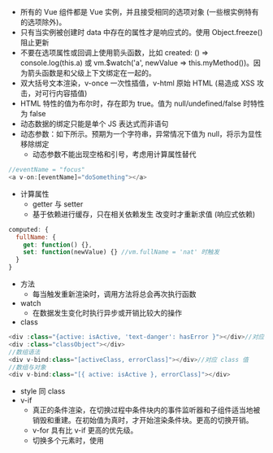 * 所有的 Vue 组件都是 Vue 实例，并且接受相同的选项对象 (一些根实例特有的选项除外)。
* 只有当实例被创建时 data 中存在的属性才是响应式的。使用 Object.freeze() 阻止更新
* 不要在选项属性或回调上使用箭头函数，比如 created: () => console.log(this.a) 或 vm.$watch('a', newValue => this.myMethod())。因为箭头函数是和父级上下文绑定在一起的。
* 双大括号文本渲染，v-once 一次性插值，v-html 原始 HTML (易造成 XSS 攻击，对可行内容插值)
* HTML 特性的值为布尔时，存在即为 true。值为 null/undefined/false 时特性为 false
* 动态数据的绑定只能是单个 JS 表达式而非语句
* 动态参数：如下所示。预期为一个字符串，异常情况下值为 null，将示为显性移除绑定
  * 动态参数不能出现空格和引号，考虑用计算属性替代
```js
//eventName = "focus"
<a v-on:[eventName]="doSomething"></a>
```
* 计算属性
  * getter 与 setter
  * 基于依赖进行缓存，只在相关依赖发生 改变时才重新求值 (响应式依赖)
```js
computed: {
  fullName: {
    get: function() {},
    set: function(newValue) {} //vm.fullName = 'nat' 时触发
  }
}
```
* 方法
  * 每当触发重新渲染时，调用方法将总会再次执行函数
* watch
  * 在数据发生变化时执行异步或开销比较大的操作
* class
```js
<div :class="{active: isActive, 'text-danger': hasError }"></div>//对应 true/false
<div :class="classObject"></div>
//数组语法
<div v-bind:class="[activeClass, errorClass]"></div>//对应 class 值
//数组与对象
<div v-bind:class="[{ active: isActive }, errorClass]"></div>
```
* style 同 class
* v-if 
  * 真正的条件渲染，在切换过程中条件块内的事件监听器和子组件适当地被销毁和重建。在初始值为真时，才开始渲染条件块。更高的切换开销。
  * v-for 具有比 v-if 更高的优先级。
  * 切换多个元素时，使用 <template> 元素包裹，而最终的结果不包含 template 元素
  * key 管理可复用的元素: vue 复用已有的元素来高效地渲染。
```js
//label 复用：仅替换文本节点
//input 复用：替换 placeholder
<template v-if="loginType === 'username'">
  <label>Username</label>
  <input placeholder="Enter your username">
</template>
<template v-else>
  <label>Email</label>
  <input placeholder="Enter your email address">
</template>
```
* v-show: 切换 css 的 display。更高的初始渲染开销。
* v-for 
  * 迭代数组和对象: 遍历对象时，按 Object.keys() 的结果遍历。
  * v-for 取整数 / template 元素
  * 接受两个参数，(item, index) / (item, key)
  * v-for 的优先级比 v-if 更高，解决：将 v-if 置于外层元素 (或 <template>)
  * 使用 of 替代 in，最接近 JS 的迭代器语法
  * 在使用 v-for 时提供 key，它是 Vue 识别节点的一个通用机制，key 并不与 v-for 特别关联，
  * 不要使用对象或数组之类的非原始类型值作为 v-for 的 key。用字符串或数类型的值取而代之。
  * v-for 渲染组件时，在特定元素中，只能某些才能作为子元素，比如：ul => li; 解决的办法 is="todo-item"
```js
<template>
  <div id="todo-list-example">
    <form v-on:submit.prevent="addNewTodo">
      <label for="new-todo">Add a todo</label>
      <input
        v-model="newTodoText"
        id="new-todo"
      >
      <button>Add</button>
    </form>
    <ul>
      <li
        is="todo-item"
        v-for="(todo, index) in todos"
        v-bind:key="todo.id"
        v-bind:title="todo.title"
        v-on:remove="todos.splice(index, 1)"
      ></li>
    </ul>
  </div>
</template>
```

* 数组
  * 新数组替换旧数组：用一个含有相同元素的数组去替换原来的数组是非常高效的操作，vue 做了特别的处理
  * 检测限制
    * 索引直接设置一个项
    * 修改数组的长度
```js
Vue.set(vm.items, indexOfItem, newValue);
vm.$set(vm.items, indexOfItem, newValue)
```
* 对象
  * 不能检测对象属性的添加或删除，解决方法用上。
```js
vm.userProfile = Object.assign({}, vm.userProfile, {
  age: 27,
  favoriteColor: 'Vue Green'
})
```
* 事件：
  * 事件修饰符 (方法只有纯粹的数据逻辑，而不是去处理 DOM 事件细节)
    * stop
    * prevent
    * capture
    * self：只当在 event.target 是当前元素自身时触发处理函数
    * once: 可作用与自定义的组件上
    * passive：提升移动端性能 （告诉浏览器不阻止事件的默认行为）
> 修饰符顺序重要，v-on:click.prevent.self 阻止所有的点击，而 v-on:click.self.prevent 只会阻止对元素自身的点击。
  * 按键修饰符：
    * 在监听键盘事件时添加按键修饰符
```js
<input v-on:keyup.enter="submit">
<input v-on:keyup.page-down="onPageDown">
```
  * 按键码
    * enter/tab/delete/esc/space/up/down/left/right
    * keycode 事件已被移除
    * config.keyCodes 自定义按键别名
  * 系统修饰符
    * 仅在按下相应按键时才触发鼠标或键盘事件的监听器
    * ctrl/alt/shift/meta
    * 在和 keyup 事件一起用时，事件触发时修饰键必须处于按下状态，而释放其他按键
  * exact 修饰符
    * 精确的控制系统修饰符组合触发的事件
```js
<!-- 有且只有 Ctrl 被按下的时候才触发 -->
<button @click.ctrl.exact="onCtrlClick">A</button>
```
  * 鼠标按钮修饰符
    * left/right/middle
  * 在 HTML 监听事件
    * 快速定位代码和维护
    * vm 销毁时，所有的事件监听器都会自动删除
* 表单
  * 元素：input, select, textarea
  * v-model 忽略所有表单元素的 value/checked/selected 的初始值
  * text/textarea 使用 value 属性和 input 事件
  * checkbox/radio 使用 checked 属性和 change 事件
  * select 使用 value 作为 prop 属性和 change 事件
  * 复选框
    * 单个复选框：布尔值
    * 多个复选框：同一个数组
  * 单选按钮
    * 选中的值
  * 选择框 
    * 单选：选中的值
    * 多选：同一个数组
  * 修饰符：
    * .lazy: v-model 在每次 input 事件触发后将输入框的值与数据进行同步，从而改用 change 事件进行同步：
    * .number: 数值类型 
    * .trim: 过滤用户输入的首尾空白字符
  
# 组件
* 当传入的 prop 过多时，可组合对象类型。不论何时为对象添加新的属性，都会自动在组件有效
* v-on 监听子组件，在子组件中 $emit 触发。
```js
//通过 event 访问
<button v-on:click="$emit('enlarge-text', 0.1)"></button>
<blog-post v-on:enlarge-text="postFontSize += $event"></blog-post>

<input v-model="searchText">
<input
  :value="searchText"
  @input="searchText = $event.target.value"
/>
```
* v-model
  * 子元素内部 value 的特性绑定到名同为 value 的 prop 上
  * 内部绑定 input 事件，事件触发时新的值抛出
```js
Vue.component('custom-input', {
  props: ['value'],
  template: `
    <input 
      :value="value"
      @input="$emit('input', $event.target.value)"
    >
  `
});
```
* 动态组件: 在不同组件之间进行动态切换

```js
//已注册组件的名字或是组件的选项对象
<component :is="currentTabComponent"></component>
```
* 组件注册
  * 组件名写法：
    * kebab-case (推荐，适用更广)
    * PascalCase
  * 注册
    * 全局：在注册之后可用在任何新创建的 Vue 根实例 (new Vue) 
    * 局部
  * 基础组件：定义通用组件，会被频繁用到。搭配使用 webpack 的 require.context 方法
* Prop
  * 写法：DOM 中使用 kebab-case，组件使用 camelCase 
  * 单向数据流：父级 prop 的更新会向下流动到子组件中，但是反过来则不行。防止意外改变父级组件的状态。每次父组件发生更新时，子组件的所有 prop 将会自动刷新。
    * prop 作为本地 data 数据
    * prop 值需要转换时，定义计算属性 
  * Prop 验证：指定数据类型，在开发别人用到的组件尤为重要
    * 不需要验证时，直接传字符串数组
    * prop 在组件实例创建之前验证，无法引用组件中的数据。
  * 非 Prop 特性：传给组件，但没有相应的 prop 定义的特性
    * 组件接受任意的特性，因组件库的作者不能预料组件应用的场景。特性将被添加到组件的根元素上
  * 对于绝大部分特性，从外部提供的值会替换到组件内部的值。type='text' 替换 type='data'。但 class/style 会被合并。
  * 禁用特性继承：根元素不继承，在选项对象中设置 inheritAttrs: false；可配合实例 $attr 属性使用 (注意 inheritAttrs: false 选项不会影响 style 和 class 的绑定。)
```js
//包含该 prop 没有值的情况在内，都意味着 `true`。
<blog-post is-published></blog-post>

Vue.component('base-input', {
  inheritAttrs: false,
  props: ['lable', 'value'],
  template: `
    <label>
      {{ label }}
      <input
        v-bind="$attrs"
        v-bind:value="value"
        v-on:input="$emit('input', $event.target.value)"
      >
    </label>
  `
});
```
* 自定义事件
  * 始终使用 kebab-case 的事件名
  * 原生事件绑定到组件中 .native 修饰符。但根元素为特定元素不支持该事件，监听器将静默失败；解决办法是：$listeners 属性，包含作用这个组件上所有的监听器
  * v-model: 默认用 value 的 prop 和 input 事件，使用 model 选项避免覆写内部元素的 value 特性
```js
Vue.component('base-checkbox', {
  model: {
    prop:'checked',
    event: 'change',
  },
  props: {
    checked: Boolean, //需要在 props 选项中声明
  },
  template: `
    <input 
      type="checkbox"
      v-bind:checked="checked"
      v-on:change="$emit('change', $event.target.checked)">
  `
});

Vue.component('base-input', {
  inheritAttrs: false,
  props: ['label', 'value'],
  computed: {
    inputListeners: function() { //事件监听器使用计算属性
      var vm = this;
      return Object.assign({},
        this.$listeners, //从父级添加所有的监听器
        {
          input: function(event) { //覆写一些监听器的行为
            vm.$emit('input', event.target.value);
          }
        }
      )
    }
  },
  template: `
    <label>
      {{ label }}
      <input
        v-bind="$attr"
        v-bind:value="value"
        v-on="inputListeners"
      >
    </label>
  `
})
```
* .sync 修饰符
  * 对 prop 进行双向绑定，会难以维护。推荐使用 `update:propName`
  * .sync 不能和表达式使用：v-bind:title.sync=”doc.title + ‘!’” 无效，与 v-model 类似
```js
//父组件
<text-document
  v-bind:title="doc.title"
  v-on:update:title="doc.title = $event"
></text-document>

//子组件
this.$emit('update:title', newTitle);

//缩写
<text-document v-bind:title.sync="doc.title"></text-document>

//同时设置多个 prop 时，使用对象
//格式无法解析：v-bind.sync=”{ title: doc.title }”
<text-document v-bind.sync="doc"></text-document>
```
* 插槽
  * slot 元素作为承载分发内容的出口
  * 后备内容：在没有提供内容时被渲染
```js
<button type="submit">
  <slot>Submit</slot>
</button>
```
  * 具名插槽：name 特性；一个不带 name 的 <slot> 出口会带有隐含的名字“default”。
  * v-slot 只能添加在一个 <template> 上 
```js
<div class="container">
  <header>
    <slot name="header"></slot>
  </header>
  <main>
    <slot></slot>
  </main>
  <footer>
    <slot name="footer"></slot>
  </footer>

<base-layout>
  <template v-slot:header>
    <h1>Here might be a page title</h1>
  </template>

  <p>A paragraph for the main content.</p>
  <p>And another one.</p>

  <template v-slot:footer>
    <p>Here's some contact info</p>
  </template>
</base-layout>

//显示定义默认插槽
<template v-slot:default>
  <p>A paragraph for the main content.</p>
  <p>And another one.</p>
</template>
```
  * 作用域插槽
    * 绑定在 <slot> 元素上的特性被称为插槽 prop
    * 默认插槽的缩写语法不能和具名插槽混用，将报错
```js
//user 无法访问到
<current-user>
  {{ user.firstName }}
</current-user>
//解决办法
<span>
  <slot v-bind:user="user">
    {{ user.lastName }}
  </slot>
</span>

//将包含所有插槽 prop 的对象命名为 slotProps
<current-user>
  <template v-slot:default="slotProps">
    {{ slotProps.user.firstName }}
  </template>
</current-user>

//以上可简写为
<current-user v-slot="slotProps">
  {{ slotProps.user.firstName }}
</current-user>
```
  * 解构插槽 Prop
    * 作用域插槽的内部工作原理是将你的插槽内容包括在一个传入单个参数的函数里，因此 v-slot 值可为任何 JS 表达式
  * 动态插槽名
```js
<base-layout>
  <template v-slot:[dynamicSlotName]></template>
</base-layout>
```
  * v-slot 缩写为 # 符，v-slot:header 缩写为 #header
```js
<current-user #default="{ user }">
  {{ user.firstName }}
</current-user>

//无效，触发警告 
<current-user #="{ user }">
  {{ user.firstName }}
</current-user>
```
  * 插槽 prop 允许我们将插槽转换为可复用的模板，模板可以基于输入的 prop 渲染出不同的内容。在设计封装数据逻辑同时允许父级组件自定义部分布局的可复用组件时是最有用的。

```js
<ul>
  <li
    v-for="todo in filteredTodos"
    v-bind:key="todo.id"
  >
    <slot name="todo" v-bind:todo="todo">
      {{ todo.text }}
    </slot>
  </li>
</ul>

<todo-list v-bind:todos="todos">
  <template v-slot:todo="{ todo }">
    <span if="todo.isComplete">✓</span>
    {{ todo.text }}
  </template>
</todo-list>
```

* 动态组件
  * 在动态组件中使用 keep-alive。将组件缓存而非销毁再重建
  * keep-alive 要求被切换到的组件都有自己的名字，不论是通过组件的 name 选项还是局部/全局注册。
* 异步组件
  * 以工厂函数的方式定义组件并异步解析。组件在被需要渲染时才触发工厂函数，且把结果缓存
```js
//全局
Vue.component(
  'async-webpack-exmaple',
  () => import('./my-async-component')
);
//局部
new Vue({
  //...
  components: {
    'my-component': () => import('./my-async-component')
  }
});

//异步组件工厂函数返回如下格式对象
const AsyncComponent = () => ({
  // 需要加载的组件 (应该是一个 `Promise` 对象)
  component: import('./MyComponent.vue'),
  // 异步组件加载时使用的组件
  loading: LoadingComponent,
  // 加载失败时使用的组件
  error: ErrorComponent,
  // 展示加载时组件的延时时间。默认值是 200 (毫秒)
  delay: 200,
  // 如果提供了超时时间且组件加载也超时了，
  // 则使用加载失败时使用的组件。默认值是：`Infinity`
  timeout: 3000
})
```
* 处理边界
  * 访问组件和元素
    * 最好不要手动操作 DOM 元素
    * 在子组件中通过 $root 访问根实例
    * 访问父级组件实例：从子组件中访问父组件：$parent；弊端：难以维护
    * 访问子组件实例：ref 特性给子组件赋予一个 ID 引用
      * ref 与 v-for 使用时，得到的引用将会是一个包含了对应数据源的这些子组件的数组。
      * $refs 只会在组件渲染完成之后生效，并且它们不是响应式的。
```js
this.$root.foo //访问 data 数据
this.$root.bar //访问计算属性
this.$root.baz() //组件方法

//在父组件中通过 this.$refs.usernameInput 访问
<base-input ref="usernameInput"></base-input>
//或者，通过在子组件定义 ref，在子组件中访问。
<input ref="input" />
//或者，通过其父级组件定义方法
methods: {
  // 用来从父级组件聚焦输入框
  focus: function() {
    this.$refs.input.focus();
  }
}
this.$refs.usernameInput.focus()
```
  * 依赖注入
    * 用途：访问更深层次的嵌套组件时
    * 提供两个实例选项：provide 和 inject
    * provide: 指定提供给后代组件的数据/方法。
    * inject: 在任何后代组件中接受
    * 负面：
      * 提供的属性是非响应式的
      * 组件耦合，难以维护
```js
provide: function() {
  return {
    getMap: this.getMap, 
  }
}

inject: ['getMap']
```
* 事件监听器
  * $on(eventName, eventHandler) 侦听一个事件
  * $emit(eventName, eventHandler) 触发一个事件
  * $once(eventName, eventHandler) 一次性侦听一个事件，只触发一次，然后移除
  * $off(eventName, eventHandler) 停止侦听一个事件
```js
mounted: function() {
  this.attachDatePicker('startDateInput');
  this.attachDatePicker('endDateInput');
},
methods: {
  attachDatePicker: function(refName) {
    var picker = new Pikaday({
      field: this.$refs[refName],
      format: 'YYYY-MM-DD'
    });
    //避免将销毁 picker 实例的函数单独放到 beforeDesctroy 钩子函数中 
    this.$once('hook:beforeDestroy', function() {
      picker.destory();
    });
  }
}
//在单个组件中创建过多的建立和清理工作，最好还是创建更多的模块化组件
```
* 循环引用
  * 递归组件
    * 组件是可以在它们自己的模板中调用自身的。当你使用 Vue.component 全局注册一个组件时，这个全局的 ID 会自动设置为该组件的 name 选项。
    * 易造成 max stack size exceeded，请确保递归调用是条件性的 (例如使用一个最终会得到 false 的 v-if)。
  * 组件间的循环引用
    * A 组件内部引用 B 组件，反之亦然
    * 在 Vue.component 全局注册时没有问题，但通过模块系统依赖/导入时（webpack），将报错 ‘Failed to mount component: template or render function not defined.’
```js
//解决办法：全局注册： beforeCrate 注册 B
beforeCreate: function () {
  this.$options.components.TreeFolderContents = require('./tree-folder-contents.vue').default
};
//本地注册：异步 import
components: {
  TreeFolderContents: () => import('./tree-folder-contents.vue')
}
```
* 控制更新
  * $forceUpdate 手动强制更新
  * v-once 创建低开销的静态组件: 将静态内容只计算一次然后缓存起来 (**不要过度使用**)
```js
Vue.component('terms-of-service', {
  template: `
    <div v-once>
      <h1>Terms of Service</h1>
      ... a lot of static content ...
    </div>
  `
})
```
* 混入
  * 分发组件中可复用的功能，混入对象可以包含任意组件选项。
  * 选项合并：（Vue.extend() 采用相同的策略）
    * 数据对象在内部会进行**递归合并**，在和组件的数据发生冲突时以组件数据优先。
    * 同名钩子函数将混合为一个数组，混入对象的钩子将在组件自身钩子之前调用。
    * 值为对象的选项，使用 methods/components/directives 被混合为同一对象。两个对象键名冲突时，取组件对象的键值对。
```js
//mixin.js
var myMixin = {
  create: function() {
    this.hello();
  },
  methods: {
    hello: function() {
      console.log('hello from mixin');
    }
  }
}
// 定义一个使用混入对象的组件
var Component = Vue.extend({
  mixins: [myMixin]
});

var component = new Component();
```
  * 全局混入：Vue.mixin({}) 
    * 谨慎使用全局混入对象，会影响到每个单独创建的 Vue 实例 (包括第三方模板)
  * 自定义选项合并策略：Vue.config.optionMergeStrategies.myOption 添加函数

* 自定义指令
  * 常用于对普通 DOM 元素进行底层操作
```js
//全局注册
Vue.directive('focus', {
  // 当被绑定的元素插入到 DOM 中时，聚焦元素
  inserted: function(el) {
    el.focus();
  }
});

//局部
directives: {
  focus: {
    inserted: function(el) {
      el.focus();
    }
  }
}
```
  * 钩子函数
    * bind: 只调用一次，指令第一次绑定到元素时调用。常用于一次性的初始化设置
    * inserted: 被绑定元素插入父节点时调用 (仅保证父节点存在，但不一定已被插入文档中)。
    * update: 所在组件的 VNode 更新时调用，但是可能发生在其子 VNode 更新之前。指令的值可能发生了改变，也可能没有。通过比较更新前后的值来忽略不必要的模板更新
    * componentUpdated: 指令所在组件的 VNode 及其子 VNode 全部更新后调用。
    * unbind：只调用一次，指令与元素解绑时调用
  * 钩子函数参数
    * el: 指令所绑定的元素，可以用来直接操作 DOM 
  *  binding：一个对象，包含以下属性：
    * name：指令名，不包括 v- 前缀。
    * value：指令的绑定值，例如：v-my-directive="1 + 1" 中，绑定值为 2。
    * oldValue：指令绑定的前一个值，仅在 update 和 componentUpdated 钩子中可用。无论值是否改变都可用。
    * expression：字符串形式的指令表达式。例如 v-my-directive="1 + 1" 中，表达式为 "1 + 1"。
    * arg：传给指令的参数，可选。例如 v-my-directive:foo 中，参数为 "foo"。
    * modifiers：一个包含修饰符的对象。例如：v-my-directive.foo.bar 中，修饰符对象为 { foo: true, bar: true }。
  * vnode：Vue 编译生成的虚拟节点。移步 VNode API 来了解更多详情。
  * oldVnode：上一个虚拟节点，仅在 update 和 componentUpdated 钩子中可用。

* 插件 
  * 
  * 通常会为 Vue 添加全局功能
  * 使用
    *  Vue.use()，需在 new Vue() 启动应用之前完成
  * Vue.use 会自动阻止多次注册相同插件，届时只会注册一次该插件。
```js
// 调用 `MyPlugin.install(Vue)`
Vue.use(MyPlugin);
//或是
Vue.use(MyPlugin, { someOption: true })
```
  * 开发插件: 方法 install，接受第一个参数 Vue 构造器，第二个可选的选项对象
```js
MyPlugin.install = function(Vue, options) {
  // 1. 添加全局方法或属性
  Vue.myGlobalMethod = function() {

  };
  // 2. 添加全局资源
  Vue.derective('my-directive', {
    bind(el, binding, vnode, oldVnode) {

    }
  });
  // 3. 注入组件
  Vue.mixin({
    created: function() {

    }
  });
  // 4. 添加实例方法
  Vue.prototype.$myMethod = function(methodOptions) {

  }
} 
```
* 过滤器
  * 双花括号插值和 v-bind 表达式；添加在 JS 表达式尾部，由管道符号指示。
  * 常用于文本格式化
  * 接收管道符前面的值作为参数，可串联。同时可接收额外的参数 `{{ message | filter('arg1', 'arg2')}}`
```js
//在双花括号中
{{ message | capitalize }}

//v-bind 中
<div v-bind:id="rawId | formatId"></div>

//本地
filters: {
  capitalize: function(value) {}
}

//全局
Vue.filter('capitalize', function(value) {})
```

v-model VS sync
.sync was added after we had added v-model for components and found that people often could use that v-model logic for more than one prop.
So they essentially do the same thing.

<comp :value="bar" @update:value="val => bar = val"></comp>
<comp :value.sync="val => bar = val"></comp>

<compo :value="bar" @input="val => bar = val"></comp>
<comp v-model="bar"></comp>

如果把<comp v-model="total">理解成<comp @input="total=arguments[0]" :value="total">就容易懂了。
区别：1. 自定义事件的名称 2. sync 可以传多个 prop, v-model 只能一个